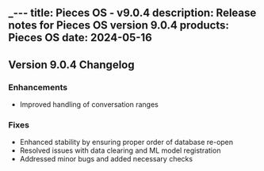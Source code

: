 _---
title: Pieces OS - v9.0.4
description: Release notes for Pieces OS version 9.0.4
products: Pieces OS
date: 2024-05-16
---

## **Version 9.0.4 Changelog**

### **Enhancements**
- Improved handling of conversation ranges

### **Fixes**
- Enhanced stability by ensuring proper order of database re-open
- Resolved issues with data clearing and ML model registration
- Addressed minor bugs and added necessary checks
